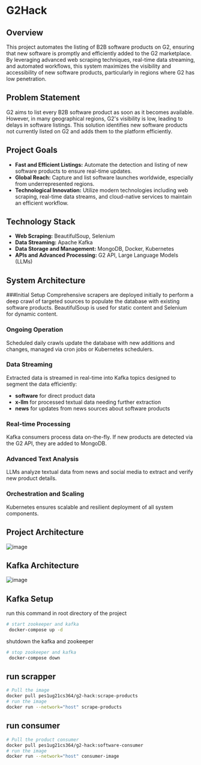 # G2Hack

## Overview

This project automates the listing of B2B software products on G2, ensuring that new software is promptly and efficiently added to the G2 marketplace. By leveraging advanced web scraping techniques, real-time data streaming, and automated workflows, this system maximizes the visibility and accessibility of new software products, particularly in regions where G2 has low penetration.

## Problem Statement
G2 aims to list every B2B software product as soon as it becomes available. However, in many geographical regions, G2's visibility is low, leading to delays in software listings. This solution identifies new software products not currently listed on G2 and adds them to the platform efficiently.

## Project Goals

- **Fast and Efficient Listings:** Automate the detection and listing of new software products to ensure real-time updates.
-  **Global Reach:** Capture and list software launches worldwide, especially from underrepresented regions.
-  **Technological Innovation:** Utilize modern technologies including web scraping, real-time data streams, and cloud-native services to maintain an efficient workflow.

## Technology Stack

- **Web Scraping:** BeautifulSoup, Selenium
- **Data Streaming:** Apache Kafka
- **Data Storage and Management:** MongoDB, Docker, Kubernetes
- **APIs and Advanced Processing:** G2 API, Large Language Models (LLMs)

## System Architecture

###Initial Setup
Comprehensive scrapers are deployed initially to perform a deep crawl of targeted sources to populate the database with existing software products. BeautifulSoup is used for static content and Selenium for dynamic content.

### Ongoing Operation
Scheduled daily crawls update the database with new additions and changes, managed via cron jobs or Kubernetes schedulers.

### Data Streaming
Extracted data is streamed in real-time into Kafka topics designed to segment the data efficiently:

- **software** for direct product data
- **x-llm** for processed textual data needing further extraction
- **news** for updates from news sources about software products
  
### Real-time Processing
Kafka consumers process data on-the-fly. If new products are detected via the G2 API, they are added to MongoDB.

### Advanced Text Analysis
LLMs analyze textual data from news and social media to extract and verify new product details.

### Orchestration and Scaling
Kubernetes ensures scalable and resilient deployment of all system components.


## Project Architecture
![image](https://github.com/Manoj-2702/G2Hack/assets/92267208/c6b9b71b-4540-45ab-b600-c4ede2bec064)

## Kafka Architecture
![image](https://github.com/Manoj-2702/G2Hack/assets/92267208/4ce38d65-ebe1-4a2f-8db8-ea07ac804fc9)



## Kafka Setup
run this command in root directory of the project
```bash
# start zookeeper and kafka
 docker-compose up -d
```
shutdown the kafka and zookeeper
```bash
# stop zookeeper and kafka
 docker-compose down
```

## run scrapper
```bash
# Pull the image
docker pull pes1ug21cs364/g2-hack:scrape-products
# run the image
docker run --network="host" scrape-products
```
## run consumer
```bash
# Pull the product consumer
docker pull pes1ug21cs364/g2-hack:software-consumer
# run the image
docker run --network="host" consumer-image
```




